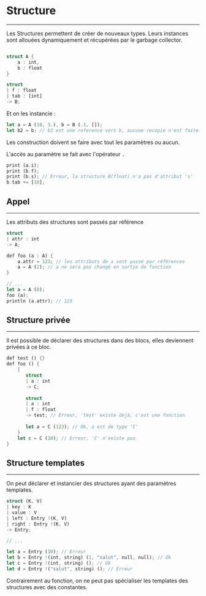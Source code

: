 # Structure 
<hr>

Les Structures permettent de créer de nouveaux types. Leurs instances sont allouées dynamiquement et récupérées par le garbage collector.


```Rust

struct A {
	a : int, 
	b : float
}

struct 
| f : float
| tab : [int]
-> B;
```


Et on les instancie :

```Rust
let a = A (10, 3.), b = B (.1, []);
let b2 = b; // b2 est une reference vers b, aucune recopie n'est faite.

```

Les construction doivent se faire avec tout les paramètres ou aucun.


L'accès au paramètre se fait avec l'opérateur `.`

```Rust
print (a.i);
print (b.f);
print (b.s); // Erreur, la structure B(float) n'a pas d'attribut 's'
b.tab += [10];
```


## Appel
----------

Les attributs des structures sont passés par référence
```Rust
struct 
| attr : int 
-> A;

def foo (a : A) {
    a.attr = 123; // les attributs de a sont passé par références
    a = A (2); // a ne sera pas changé en sortie de fonction
}

// ...
let a = A (0);
foo (a);
println (a.attr); // 123
```


## Structure privée
---------------------

 Il est possible de déclarer des structures dans des blocs, elles deviennent privées à ce bloc.

 ```Rust
 def test () {}
 def foo () {
     {
        struct 
		| a : int 
		-> C;
		
        struct 
		| a : int 
		| f : float 
		-> test; // Erreur, 'test' existe déjà, c'est une fonction
		
        let a = C (123); // Ok, a est de type 'C'
     }
     let c = C (10); // Erreur, 'C' n'existe pas
 }
 ```


## Structure templates
<hr>

On peut déclarer et instancier des structures ayant des paramètres templates.
```Rust
struct (K, V)
| key : K
| value : V
| left : Entry !(K, V)
| right : Entry !(K, V)
-> Entry;

// ...

let a = Entry (10); // Erreur
let b = Entry !(int, string) (1, "salut", null, null); // Ok
let c = Entry !(int, string) (); // Ok
let d = Entry !("salut", string) (); // Erreur
```


Contrairement au fonction, on ne peut pas spécialiser les templates des structures avec des constantes.





